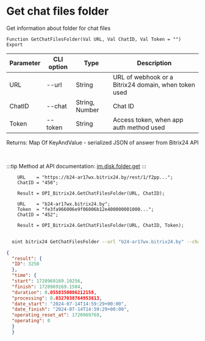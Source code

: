 ﻿---
sidebar_position: 20
---

# Get chat files folder
 Get information about folder for chat files



`Function GetChatFilesFolder(Val URL, Val ChatID, Val Token = "") Export`

  | Parameter | CLI option | Type | Description |
  |-|-|-|-|
  | URL | --url | String | URL of webhook or a Bitrix24 domain, when token used |
  | ChatID | --chat | String, Number | Chat ID |
  | Token | --token | String | Access token, when app auth method used |

  
  Returns:  Map Of KeyAndValue - serialized JSON of answer from Bitrix24 API

<br/>

:::tip
Method at API documentation: [im.disk.folder.get](https://dev.1c-bitrix.ru/learning/course/index.php?COURSE_ID=93&LESSON_ID=11483)
:::
<br/>


```bsl title="Code example"
    URL    = "https://b24-ar17wx.bitrix24.by/rest/1/f2pp...";
    ChatID = "450";

    Result = OPI_Bitrix24.GetChatFilesFolder(URL, ChatID);

    URL    = "b24-ar17wx.bitrix24.by";
    Token  = "fe3fa966006e9f06006b12e400000001000...";
    ChatID = "452";

    Result = OPI_Bitrix24.GetChatFilesFolder(URL, ChatID, Token);
```



```sh title="CLI command example"
    
  oint bitrix24 GetChatFilesFolder --url "b24-ar17wx.bitrix24.by" --chat "452" --token "fe3fa966006e9f06006b12e400000001000..."

```

```json title="Result"
{
  "result": {
  "ID": 3250
  },
  "time": {
  "start": 1720969169.10256,
  "finish": 1720969169.1584,
  "duration": 0.0558350086212158,
  "processing": 0.0327038764953613,
  "date_start": "2024-07-14T14:59:29+00:00",
  "date_finish": "2024-07-14T14:59:29+00:00",
  "operating_reset_at": 1720969769,
  "operating": 0
  }
  }
```
